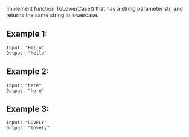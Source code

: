 Implement function ToLowerCase() that has a string parameter str, and returns the same string in lowercase.

## Example 1:
```
Input: "Hello"
Output: "hello"
```
## Example 2:
```
Input: "here"
Output: "here"
```
## Example 3:
```
Input: "LOVELY"
Output: "lovely"
```
